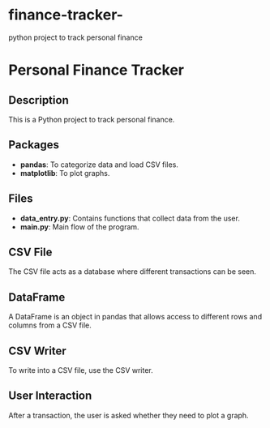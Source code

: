 # finance-tracker-
python project to track personal finance 

# Personal Finance Tracker

## Description
This is a Python project to track personal finance.

## Packages
- **pandas**: To categorize data and load CSV files.
- **matplotlib**: To plot graphs.

## Files
- **data_entry.py**: Contains functions that collect data from the user.
- **main.py**: Main flow of the program.

## CSV File
The CSV file acts as a database where different transactions can be seen.

## DataFrame
A DataFrame is an object in pandas that allows access to different rows and columns from a CSV file.

## CSV Writer
To write into a CSV file, use the CSV writer.

## User Interaction
After a transaction, the user is asked whether they need to plot a graph.
